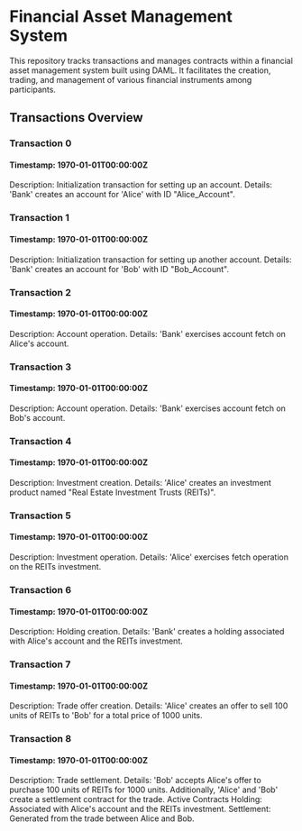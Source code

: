 # Financial Asset Management System
This repository tracks transactions and manages contracts within a financial asset management system built using DAML. It facilitates the creation, trading, and management of various financial instruments among participants.

 ## Transactions Overview
### Transaction 0
#### Timestamp: 1970-01-01T00:00:00Z
Description: Initialization transaction for setting up an account.
Details:
'Bank' creates an account for 'Alice' with ID "Alice_Account".
### Transaction 1
#### Timestamp: 1970-01-01T00:00:00Z
Description: Initialization transaction for setting up another account.
Details:
'Bank' creates an account for 'Bob' with ID "Bob_Account".
### Transaction 2
#### Timestamp: 1970-01-01T00:00:00Z
Description: Account operation.
Details:
'Bank' exercises account fetch on Alice's account.
### Transaction 3
#### Timestamp: 1970-01-01T00:00:00Z
Description: Account operation.
Details:
'Bank' exercises account fetch on Bob's account.
### Transaction 4
#### Timestamp: 1970-01-01T00:00:00Z
Description: Investment creation.
Details:
'Alice' creates an investment product named "Real Estate Investment Trusts (REITs)".
### Transaction 5
#### Timestamp: 1970-01-01T00:00:00Z
Description: Investment operation.
Details:
'Alice' exercises fetch operation on the REITs investment.
### Transaction 6
#### Timestamp: 1970-01-01T00:00:00Z
Description: Holding creation.
Details:
'Bank' creates a holding associated with Alice's account and the REITs investment.
### Transaction 7
#### Timestamp: 1970-01-01T00:00:00Z
Description: Trade offer creation.
Details:
'Alice' creates an offer to sell 100 units of REITs to 'Bob' for a total price of 1000 units.
### Transaction 8
#### Timestamp: 1970-01-01T00:00:00Z
Description: Trade settlement.
Details:
'Bob' accepts Alice's offer to purchase 100 units of REITs for 1000 units.
Additionally, 'Alice' and 'Bob' create a settlement contract for the trade.
Active Contracts
Holding: Associated with Alice's account and the REITs investment.
Settlement: Generated from the trade between Alice and Bob.
